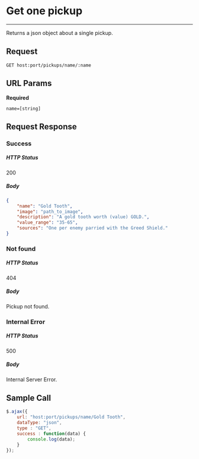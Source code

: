 # Get one pickup
---

Returns a json object about a single pickup.

## Request

`GET host:port/pickups/name/:name`

## URL Params

**Required**

`name=[string]`

## Request Response

### Success

##### HTTP Status

200

##### Body

```json
{
    "name": "Gold Tooth",
    "image": "path_to_image",
    "description": "A gold tooth worth (value) GOLD.",
    "value_range": "35-65",
    "sources": "One per enemy parried with the Greed Shield."
}
```

### Not found

##### HTTP Status

404

##### Body

Pickup not found.

### Internal Error

##### HTTP Status

500

##### Body

Internal Server Error.

## Sample Call

```javascript
$.ajax({
    url: "host:port/pickups/name/Gold Tooth",
    dataType: "json",
    type : "GET",
    success : function(data) {
        console.log(data);
    }
});
```
